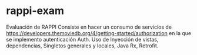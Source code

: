 # rappi-exam
Evaluación de RAPPI Consiste en hacer un consumo de servicios de https://developers.themoviedb.org/4/getting-started/authorization en la que se implemento autenticación Auth. Uso de Inyección de vistas, dependencias, Singletos generales y locales, Java Rx, Retrofit.

